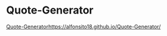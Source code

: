 # Quote-Generator
[Quote-Generator](https://alfonsito18.github.io/Quote-Generator/)https://alfonsito18.github.io/Quote-Generator/
